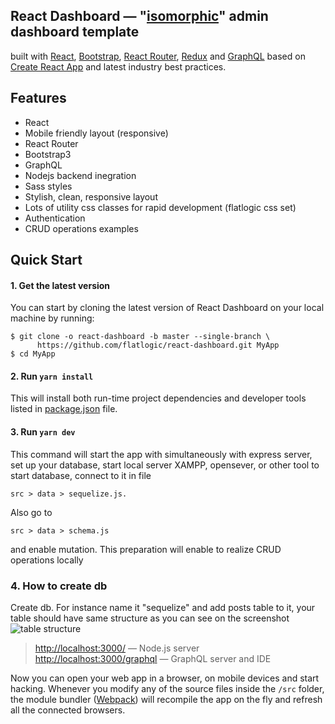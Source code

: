 ## React Dashboard — "[isomorphic](http://nerds.airbnb.com/isomorphic-javascript-future-web-apps/)" admin dashboard template
built with [React](https://facebook.github.io/react/), [Bootstrap](http://getbootstrap.com/), [React Router](https://reacttraining.com/react-router/),
[Redux](http://redux.js.org/) and [GraphQL](http://graphql.org/) based on
[Create React App](https://github.com/facebook/create-react-app) and latest industry best practices.


## Features
* React
* Mobile friendly layout (responsive)
* React Router
* Bootstrap3
* GraphQL
* Nodejs backend inegration
* Sass styles
* Stylish, clean, responsive layout
* Lots of utility css classes for rapid development (flatlogic css set)
* Authentication
* CRUD operations examples

## Quick Start

#### 1. Get the latest version

You can start by cloning the latest version of React Dashboard on your
local machine by running:

```shell
$ git clone -o react-dashboard -b master --single-branch \
      https://github.com/flatlogic/react-dashboard.git MyApp
$ cd MyApp
```

#### 2. Run `yarn install`

This will install both run-time project dependencies and developer tools listed
in [package.json](../package.json) file.

#### 3. Run `yarn dev`

This command will start the app with simultaneously with express server,
set up your database, start local server XAMPP, opensever, or other tool
to start database, connect to it in file 
```shell
src > data > sequelize.js.
```
Also go to  
```shell
src > data > schema.js 
```
and enable mutation. This preparation
will enable to realize CRUD operations locally

### 4. How to create db

Create db. For instance name it "sequelize" and add posts table to it,
your table should have same structure as you can see on the screenshot
<br>
![table structure](table.png)

> [http://localhost:3000/](http://localhost:3000/) — Node.js server<br>
> [http://localhost:3000/graphql](http://localhost:3000/graphql) — GraphQL server and IDE<br>

Now you can open your web app in a browser, on mobile devices and start
hacking. Whenever you modify any of the source files inside the `/src` folder,
the module bundler ([Webpack](http://webpack.github.io/)) will recompile the
app on the fly and refresh all the connected browsers.
